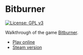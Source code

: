 # Bitburner

[![License: GPL v3](https://img.shields.io/badge/License-GPL%20v3-blue.svg)](http://www.gnu.org/licenses/gpl-3.0)

Walkthrough of the game
[Bitburner](https://github.com/bitburner-official/bitburner-src).

<!-- prettier-ignore -->
- [Play online](https://danielyxie.github.io/bitburner/)
- [Steam version](https://store.steampowered.com/app/1812820/Bitburner/)
